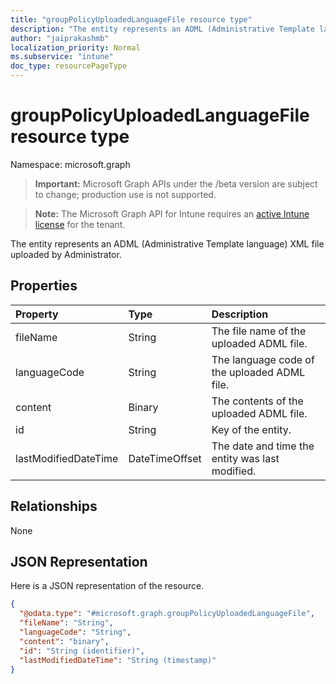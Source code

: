 ```yaml
---
title: "groupPolicyUploadedLanguageFile resource type"
description: "The entity represents an ADML (Administrative Template language) XML file uploaded by Administrator."
author: "jaiprakashmb"
localization_priority: Normal
ms.subservice: "intune"
doc_type: resourcePageType
---
```


# groupPolicyUploadedLanguageFile resource type

Namespace: microsoft.graph

> **Important:** Microsoft Graph APIs under the /beta version are subject to change; production use is not supported.

> **Note:** The Microsoft Graph API for Intune requires an [active Intune license](https://go.microsoft.com/fwlink/?linkid=839381) for the tenant.

The entity represents an ADML (Administrative Template language) XML file uploaded by Administrator.

## Properties
|Property|Type|Description|
|:---|:---|:---|
|fileName|String|The file name of the uploaded ADML file.|
|languageCode|String|The language code of the uploaded ADML file.|
|content|Binary|The contents of the uploaded ADML file.|
|id|String|Key of the entity.|
|lastModifiedDateTime|DateTimeOffset|The date and time the entity was last modified.|

## Relationships
None

## JSON Representation
Here is a JSON representation of the resource.
<!-- {
  "blockType": "resource",
  "@odata.type": "microsoft.graph.groupPolicyUploadedLanguageFile"
}
-->
``` json
{
  "@odata.type": "#microsoft.graph.groupPolicyUploadedLanguageFile",
  "fileName": "String",
  "languageCode": "String",
  "content": "binary",
  "id": "String (identifier)",
  "lastModifiedDateTime": "String (timestamp)"
}
```